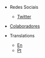 <!-- pt/_navbar.md -->

* Redes Sociais

  * [Twitter](https://twitter.com/learntocloud)

* [Colaboradores](../Contributors.md)

* Translations

  * [En](/)
  * [Pt](../pt/README.md)
